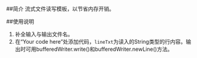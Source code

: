 ##简介
流式文件读写模板，以节省内存开销。

##使用说明
1. 补全输入与输出文件名。
2. 在“Your code here”处添加代码，`lineTxt`为读入的String类型的行内容。输出时可用bufferedWriter.write()和bufferedWriter.newLine()方法。